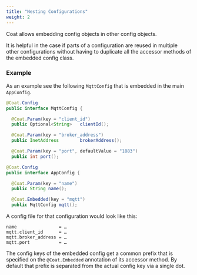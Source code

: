 ```yaml
---
title: "Nesting Configurations"
weight: 2
---
```


Coat allows embedding config objects in other config objects.

It is helpful in the case if parts of a configuration are reused in
multiple other configurations without having to duplicate all the accessor
methods of the embedded config class.


### Example

As an example see the following `MqttConfig` that is embedded in the main
`AppConfig`.

```java
@Coat.Config
public interface MqttConfig {

  @Coat.Param(key = "client_id")
  public Optional<String>   clientId();

  @Coat.Param(key = "broker_address")
  public InetAddress        brokerAddress();

  @Coat.Param(key = "port", defaultValue = "1883")
  public int port();
```

```java
@Coat.Config
public interface AppConfig {

  @Coat.Param(key = "name")
  public String name();

  @Coat.Embedded(key = "mqtt")
  public MqttConfig mqtt();
```

A config file for that configuration would look like this:

```
name                = …
mqtt.client_id      = …
mqtt.broker_address = …
mqtt.port           = …
```

The config keys of the embedded config get a common prefix that is
specified on the `@Coat.Embedded` annotation of its accessor method. By
default that prefix is separated from the actual config key via a single
dot.

